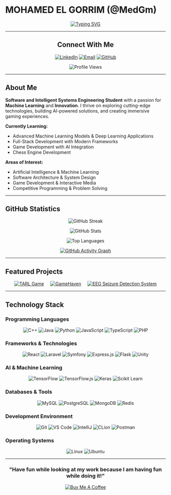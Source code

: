 # MOHAMED EL GORRIM (@MedGm)

<div align="center">

[![Typing SVG](https://readme-typing-svg.herokuapp.com?font=Fira+Code&size=25&pause=1000&color=2E9EFF&center=true&vCenter=true&random=false&width=600&lines=Software+Engineering+Student;AI+%26+Machine+Learning+Enthusiast;Full+Stack+Developer;Game+Development+Explorer;Chess+Player)](https://git.io/typing-svg)

</div>

---

<div align="center">

## Connect With Me

[![LinkedIn](https://img.shields.io/badge/LinkedIn-0A66C2?style=for-the-badge&logo=linkedin&logoColor=white)](https://www.linkedin.com/in/mohamed-el-gorrim-8052822a0/)
[![Email](https://img.shields.io/badge/Email-EA4335?style=for-the-badge&logo=gmail&logoColor=white)](mailto:elgorrim.mohamed@etu.uae.ac.ma)
[![GitHub](https://img.shields.io/badge/GitHub-181717?style=for-the-badge&logo=github&logoColor=white)](https://github.com/MedGm)

![Profile Views](https://komarev.com/ghpvc/?username=medgm&color=blueviolet&style=for-the-badge)

</div>

---

## About Me

**Software and Intelligent Systems Engineering Student** with a passion for **Machine Learning** and **Innovation**. I thrive on exploring cutting-edge technologies, building AI-powered solutions, and creating immersive gaming experiences.

**Currently Learning:**
- Advanced Machine Learning Models & Deep Learning Applications
- Full-Stack Development with Modern Frameworks
- Game Development with AI Integration
- Chess Engine Development

**Areas of Interest:**
- Artificial Intelligence & Machine Learning
- Software Architecture & System Design
- Game Development & Interactive Media
- Competitive Programming & Problem Solving

---

## GitHub Statistics

<div align="center">

![GitHub Streak](https://streak-stats.demolab.com?user=MedGm&theme=tokyonight&hide_border=true)
  
![GitHub Stats](https://github-readme-stats.vercel.app/api?username=MedGm&show_icons=true&theme=tokyonight&hide_border=true&count_private=true)

![Top Languages](https://github-readme-stats.vercel.app/api/top-langs/?username=MedGm&layout=compact&theme=tokyonight&hide_border=true)

[![GitHub Activity Graph](https://github-readme-activity-graph.vercel.app/graph?username=MedGm&theme=tokyo-night&hide_border=true&area=true)](https://github.com/ashutosh00710/github-readme-activity-graph)

</div>

---

## Featured Projects

<div align="center" style="display: flex; flex-wrap: wrap; justify-content: center; gap: 20px;">

  <a href="https://github.com/MedGm/TARL-Game" target="_blank">
    <img src="https://github-readme-stats.vercel.app/api/pin/?username=MedGm&repo=TARL-Game&theme=tokyonight" alt="TARL Game" />
  </a>

  <a href="https://github.com/MedGm/GameHaven" target="_blank">
    <img src="https://github-readme-stats.vercel.app/api/pin/?username=MedGm&repo=GameHaven&theme=tokyonight" alt="GameHaven" />
  </a>

  <a href="https://github.com/MedGm/EEG-Seizure-Detection-System" target="_blank">
    <img src="https://github-readme-stats.vercel.app/api/pin/?username=MedGm&repo=EEG-Seizure-Detection-System&theme=tokyonight" alt="EEG Seizure Detection System" />
  </a>

</div>

---

## Technology Stack

### Programming Languages
<div align="center">

![C++](https://img.shields.io/badge/C++-00599C?style=for-the-badge&logo=cplusplus&logoColor=white)
![Java](https://img.shields.io/badge/Java-ED8B00?style=for-the-badge&logo=openjdk&logoColor=white)
![Python](https://img.shields.io/badge/Python-FFD43B?style=for-the-badge&logo=python&logoColor=blue)
![JavaScript](https://img.shields.io/badge/JavaScript-F7E017?style=for-the-badge&logo=javascript&logoColor=black)
![TypeScript](https://img.shields.io/badge/TypeScript-3178C6?style=for-the-badge&logo=typescript&logoColor=white)
![PHP](https://img.shields.io/badge/PHP-8892BF?style=for-the-badge&logo=php&logoColor=white)

</div>

### Frameworks & Technologies
<div align="center">

![React](https://img.shields.io/badge/React-20232A?style=for-the-badge&logo=react&logoColor=61DAFB)
![Laravel](https://img.shields.io/badge/Laravel-FF2D20?style=for-the-badge&logo=laravel&logoColor=white)
![Symfony](https://img.shields.io/badge/Symfony-000000?style=for-the-badge&logo=symfony&logoColor=white)
![Express.js](https://img.shields.io/badge/Express.js-404D59?style=for-the-badge&logo=express&logoColor=white)
![Flask](https://img.shields.io/badge/Flask-000000?style=for-the-badge&logo=flask&logoColor=white)
![Unity](https://img.shields.io/badge/Unity-100000?style=for-the-badge&logo=unity&logoColor=white)

</div>

### AI & Machine Learning
<div align="center">

![TensorFlow](https://img.shields.io/badge/TensorFlow-FF6F00?style=for-the-badge&logo=tensorflow&logoColor=white)
![TensorFlow.js](https://img.shields.io/badge/tensorflow.js-ffff19?style=for-the-badge&logo=tensorflow&logoColor=grey)
![Keras](https://img.shields.io/badge/Keras-D00000?style=for-the-badge&logo=keras&logoColor=white)
![Scikit Learn](https://img.shields.io/badge/scikit_learn-F7931E?style=for-the-badge&logo=scikit-learn&logoColor=white)

</div>

### Databases & Tools
<div align="center">

![MySQL](https://img.shields.io/badge/MySQL-00758F?style=for-the-badge&logo=mysql&logoColor=white)
![PostgreSQL](https://img.shields.io/badge/PostgreSQL-4169E1?style=for-the-badge&logo=postgresql&logoColor=white)
![MongoDB](https://img.shields.io/badge/MongoDB-4EA94B?style=for-the-badge&logo=mongodb&logoColor=white)
![Redis](https://img.shields.io/badge/Redis-BB2C00?style=for-the-badge&logo=redis&logoColor=white)

</div>

### Development Environment
<div align="center">

![Git](https://img.shields.io/badge/Git-F05032?style=for-the-badge&logo=git&logoColor=white)
![VS Code](https://img.shields.io/badge/VSCode-007ACC?style=for-the-badge&logo=visualstudiocode&logoColor=white)
![IntelliJ](https://img.shields.io/badge/IntelliJ-000000?style=for-the-badge&logo=intellijidea&logoColor=white)
![CLion](https://img.shields.io/badge/CLion-0A0F3D?style=for-the-badge&logo=clion&logoColor=white)
![Postman](https://img.shields.io/badge/Postman-FF6C37?style=for-the-badge&logo=postman&logoColor=white)

</div>

### Operating Systems
<div align="center">

![Linux](https://img.shields.io/badge/Linux-FCC624?style=for-the-badge&logo=linux&logoColor=black)
![Ubuntu](https://img.shields.io/badge/Ubuntu-E95420?style=for-the-badge&logo=ubuntu&logoColor=white)

</div>

---

<div align="center">

### "Have fun while looking at my work because I am having fun while doing it!"

[![Buy Me A Coffee](https://img.shields.io/badge/Buy%20Me%20A%20Coffee-FFDD00?style=for-the-badge&logo=buy-me-a-coffee&logoColor=black)](https://www.buymeacoffee.com/medgm)

</div>
